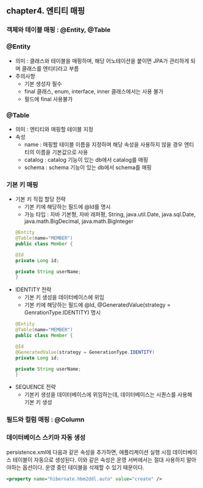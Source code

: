 ## chapter4. 엔티티 매핑
### 객체와 테이블 매핑 : @Entity, @Table
### @Entity
- 의미 : 클래스와 테이블을 매핑하며, 해당 어노테이션을 붙이면 JPA가 관리하게 되며 클래스를 엔티티라고 부름
- 주의사항
    - 기본 생성자 필수
    - final 클래스, enum, interface, inner 클래스에서는 사용 불가
    - 필드에 final 사용불가
### @Table
- 의미 : 엔티티와 매핑할 테이블 지정
- 속성
    - name : 매핑할 테이블 이름을 지정하며 해당 속성을 사용하지 않을 경우 엔티티의 이름을 기본값으로 사용
    - catalog :  catalog 기능이 있는 db에서 catalog를 매핑
    - schema : schema 기능이 있는 db에서 schema를 매핑
### 기본 키 매핑
- 기본 키 직접 할당 전략
    - 기본 키에 해당하는 필드에 @Id를 명시
    - 가능 타입 : 자바 기본형, 자바 래퍼평, String, java.util.Date, java.sql.Date, java.math.BigDecimal, java.math.BigInteger
    ```java
    @Entity
    @Table(name="MEMBER")
    public class Member {

    @Id
    private Long id;

    private String userName;
    }
    ```
- IDENTITY 전략
    - 기본 키 생성을 데이터베이스에 위임
    - 기본 키에 해당하는 필드에 @Id, @GeneratedValue(strategy = GenrationType.IDENTITY) 명시
    ```java
    @Entity
    @Table(name="MEMBER")
    public class Member {

    @Id
    @GeneratedValue(strategy = GenerationType.IDENTITY)
    private Long id;

    private String userName;
    }
    ```
- SEQUENCE 전략
    - 기본키 생성을 데이터베이스에 위임하는데, 데이터베이스는 시퀀스를 사용해 기본 키 생성
    
### 필드와 컬럼 매핑 : @Column

### 데이터베이스 스키마 자동 생성
persistence.xml에 다음과 같은 속성을 추가하면, 애플리케이션 실행 시점 데이터베이스 테이블이 자동으로 생성된다. 이와 같은 속성은 운영 서버에서는 절대 사용하지 말아야하는 옵션이다. 운영 중인 테이블을 삭제할 수 있기 때문이다.
```xml
<property name="hibernate.hbm2ddl.auto" value="create" />
```

### 